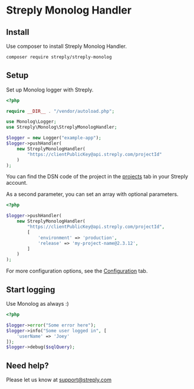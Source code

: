 # Streply Monolog Handler

## Install

Use composer to install Streply Monolog Handler.

```bash
composer require streply/streply-monolog
```

## Setup

Set up Monolog logger with Streply.

```php
<?php

require __DIR__ . "/vendor/autoload.php";

use Monolog\Logger;
use Streply\Monolog\StreplyMonologHandler;

$logger = new Logger("example-app");
$logger->pushHandler(
    new StreplyMonologHandler(
        "https://clientPublicKey@api.streply.com/projectId"
    )
);
```

You can find the DSN code of the project in the [projects](https://app.streply.com/projects) tab in your Streply account.

As a second parameter, you can set an array with optional parameters.

```php
<?php

$logger->pushHandler(
    new StreplyMonologHandler(
        "https://clientPublicKey@api.streply.com/projectId",
        [
            'environment' => 'production',
            'release' => 'my-project-name@2.3.12',
        ]
    )
);
```

For more configuration options, see the [Configuration](https://docs.streply.com/configuration) tab.

## Start logging

Use Monolog as always :)

```php
<?php

$logger->error("Some error here");
$logger->info("Some user logged in", [
    'userName' => 'Joey'
]);
$logger->debug($sqlQuery);
```
## Need help?

Please let us know at [support@streply.com](mailto:support@streply.com)
